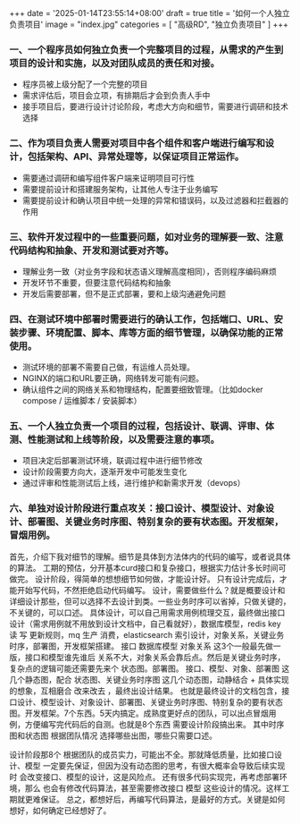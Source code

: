 +++
date = '2025-01-14T23:55:14+08:00'
draft = true
title = '如何一个人独立负责项目'
image = "index.jpg"
categories = [
    "高级RD",
    "独立负责项目"
]
+++
### 一、一个程序员如何独立负责一个完整项目的过程，从需求的产生到项目的设计和实施，以及对团队成员的责任和对接。
- 程序员被上级分配了一个完整的项目
- 需求评估后，项目会立项，有排期后才会到负责人手中
- 接手项目后，要进行设计讨论阶段，考虑大方向和细节，需要进行调研和技术选择
### 二、作为项目负责人需要对项目中各个组件和客户端进行编写和设计，包括架构、API、异常处理等，以保证项目正常运作。
- 需要通过调研和编写组件客户端来证明项目可行性
- 需要提前设计和搭建服务架构，让其他人专注于业务编写
- 需要提前设计和确认项目中统一处理的异常和错误码，以及过滤器和拦截器的作用
### 三、软件开发过程中的一些重要问题，如对业务的理解要一致、注意代码结构和抽象、开发和测试要对齐等。
- 理解业务一致（对业务字段和状态语义理解高度相同），否则程序编码麻烦
- 开发环节不重要，但要注意代码结构和抽象
- 开发后需要部署，但不是正式部署，要和上级沟通避免问题
### 四、在测试环境中部署时需要进行的确认工作，包括端口、URL、安装步骤、环境配置、脚本、库等方面的细节管理，以确保功能的正常使用。
- 测试环境的部署不需要自己做，有运维人员处理。
- NGINX的端口和URL要正确，网络转发可能有问题。
- 确认组件之间的网络关系和物理结构，配置要细致管理。（比如docker compose / 运维脚本 / 安装脚本）
### 五、一个人独立负责一个项目的过程，包括设计、联调、评审、体测、性能测试和上线等阶段，以及需要注意的事项。
- 项目决定后部署测试环境，联调过程中进行细节修改
- 设计阶段需要方向大，逐渐开发中可能发生变化
- 通过评审和性能测试后上线，进行维护和新需求开发（devops）


### 六、单独对设计阶段进行重点攻关：接口设计、模型设计、对象设计、部署图、关键业务时序图、特别复杂的要有状态图。开发框架，冒烟用例。
首先，介绍下我对细节的理解。细节是具体到方法体内的代码的编写，或者说具体的算法。
工期的预估，分开基本curd接口和复杂接口，根据实力估计多长时间可做完。
设计阶段，得简单的想想细节如何做，才能设计好。
只有设计完成后，才能开始写代码，不然拒绝启动代码编写。
设计，需要做些什么？就是概要设计和详细设计那些，但可以选择不去设计到类。一些业务时序可以省掉，只做关键的，不关键的，可以口述。
具体设计，可以自己用需求用例梳理交互，最终做出接口设计（需求用例就不用放到设计文档中，自己看就好），数据库模型，redis key 读 写 更新规则，mq 生产 消费，elasticsearch 索引设计，对象关系，关键业务时序，部署图，开发框架搭建。
接口 数据库模型 对象关系 这3个一般最先做一版，接口和模型谁先谁后 关系不大，对象关系会靠后点。然后是关键业务时序，复杂点的逻辑可能还需要先来个 状态图。部署图。
接口、模型、对象、部署图 这几个静态图，配合 状态图、关键业务时序图 这几个动态图，动静结合 + 具体实现的想象，互相磨合 改来改去 ，最终出设计结果。
也就是最终设计的文档包含，接口设计、模型设计、对象设计、部署图、关键业务时序图、特别复杂的要有状态图。开发框架。7个东西。5天内搞定。成熟度更好点的团队，可以出点冒烟用例，方便编写完代码后的自测。也就是8个东西 需要设计阶段搞出来。
其中时序图和状态图 根据团队情况 选择哪些出图，哪些只需要口述。

设计阶段那8个 根据团队的成员实力，可能出不全。那就降低质量，比如接口设计、模型 一定要先保证，但因为没有动态图的思考，有很大概率会导致后续实现时 会改变接口、模型的设计，这是风险点。
还有很多代码实现完，再考虑部署环境，那么 也会有修改代码算法，甚至需要修改接口 模型 这些设计的情况。这样工期就更难保证。
总之，都想好后，再编写代码算法，是最好的方式。关键是如何想好，如何确定已经想好了。

